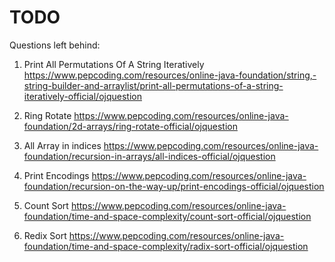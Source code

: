 # TODO

Questions left behind:

1. Print All Permutations Of A String Iteratively
 https://www.pepcoding.com/resources/online-java-foundation/string,-string-builder-and-arraylist/print-all-permutations-of-a-string-iteratively-official/ojquestion

2. Ring Rotate
 https://www.pepcoding.com/resources/online-java-foundation/2d-arrays/ring-rotate-official/ojquestion
 
 3. All Array in indices 
  https://www.pepcoding.com/resources/online-java-foundation/recursion-in-arrays/all-indices-official/ojquestion
  
 4. Print Encodings
 https://www.pepcoding.com/resources/online-java-foundation/recursion-on-the-way-up/print-encodings-official/ojquestion
 
 5. Count Sort
 https://www.pepcoding.com/resources/online-java-foundation/time-and-space-complexity/count-sort-official/ojquestion
 
 6. Redix Sort
 https://www.pepcoding.com/resources/online-java-foundation/time-and-space-complexity/radix-sort-official/ojquestion
